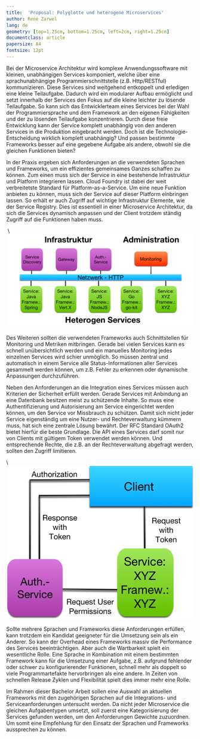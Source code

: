```yaml
---
title:  'Proposal: Polyglotte und heterogene Microservices'
author: René Zarwel
lang: de
geometry: [top=1.25cm, bottom=1.25cm, left=2cm, right=1.25cm]
documentclass: article
papersize: A4
fontsize: 12pt
---
```


Bei der Microservice Architektur wird komplexe Anwendungssoftware mit kleinen,
unabhängigen Services komponiert, welche über eine sprachunabhängige
Programmierschnittstelle (z.B. Http/RESTful) kommunizieren. Diese Services sind
weitgehend entkoppelt und erledigen eine kleine Teilaufgabe. Dadurch wird
ein modularer Aufbau ermöglicht und setzt innerhalb der Services den Fokus
auf die kleine leichter zu lösende Teilaufgabe. So kann sich das
Entwicklerteam eines Services bei der Wahl der Programmiersprache und dem
Framework an den eigenen Fähigkeiten und der zu lösenden Teilaufgabe konzentrieren.
Durch diese freie Entwicklung kann der Service komplett unabhängig von den anderen
Services in die Produktion eingebracht werden.
Doch ist die Technologie-Entscheidung wirklich komplett unabhängig? Und passen
bestimmte Frameworks besser auf eine gegebene Aufgabe als andere, obwohl sie
die gleichen Funktionen bieten?

In der Praxis ergeben sich Anforderungen an die verwendeten Sprachen und
Frameworks, um ein effizientes gemeinsames Ganzes schaffen zu können.
Zum einen muss sich der Service in eine bestehende Infrastruktur
und Platform integrieren lassen. Cloud Foundry ist dabei der weit
verbreitetste Standard für Platform-as-a-Service. Um eine neue Funktion anbieten
zu können, muss sich der Service auf dieser Platform einbringen lassen. So erhält
er auch Zugriff auf wichtige Infrastruktur Elemente, wie der Service Registry.
Dies ist essentiell in einer Microservice
Architektur, da sich die Services dynamisch anpassen und der Client
trotzdem ständig Zugriff auf die Funktionen haben muss.

 \ ![Infrastruktur](imgs/heterogene_microservice_infrastruktur.png)

Des Weiteren sollten die verwendeten Frameworks auch Schnittstellen
für Monitoring und Metriken mitbringen. Gerade bei vielen Services kann es
schnell unübersichtlich werden und ein manuelles Monitoring jedes einzelnen Services
wird schier unmöglich. So müssen zentral und automatisch in einem Service alle
Status-Informationen aller Services gesammelt werden können, um z.B. Fehler zu
erkennen oder dynamische Anpassungen durchzuführen.

Neben den Anforderungen an die Integration eines Services müssen auch Kriterien
der Sicherheit erfüllt werden. Gerade Services mit Anbindung an eine Datenbank
besitzen meist zu schützende Inhalte. So muss eine Authentifizierung und
Autorisierung am Service eingerichtet werden können, um den Service vor
Missbrauch zu schützen. Damit sich nicht jeder Service eigenständig um eine
Nutzer- und Rechteverwaltung kümmern muss, hat sich eine zentrale Lösung bewährt.
Der RFC Standard OAuth2 bietet hierfür die beste Grundlage. Die API eines Services
darf somit nur von Clients mit gültigem Token verwendet werden können. Und
entsprechende Rechte, die z.B. an der Rechteverwaltung abgefragt werden, sollten
den Zugriff limitieren.

\ ![OAuth2](imgs/OAuth2.png)

Sollte mehrere Sprachen und Frameworks diese Anforderungen erfüllen, kann trotzdem
ein Kandidat geeigneter für die Umsetzung sein als ein Anderer. So kann der Overhead
eines Frameworks massiv die Performance des Services beeinträchtigen. Aber auch die
Wartbarkeit spielt ein wesentliche Rolle. Eine Sprache in Kombination mit einem
bestimmten Framework kann für die Umsetzung einer Aufgabe, z.B. aufgrund fehlender
oder schwer zu konfigurierender Funktionen, schnell mehr als doppelt so viele
Programmartefakte hervorbringen als eine andere. In Zeiten von schnellen Release
Zyklen und Flexibilität spielt dies immer mehr eine Rolle.

Im Rahmen dieser Bachelor Arbeit sollen eine Auswahl an aktuellen Frameworks mit
den zugehörigen Sprachen auf die Integrations- und Serviceanforderungen untersucht
werden. Da nicht jeder Microservice die gleichen Aufgabentypen umsetzt, soll zuerst
eine Kategorisierung der Services gefunden werden, um den Anforderungen Gewichte
zuzuordnen. Um somit eine Empfehlung für den Einsatz der Sprachen und
Frameworks aussprechen zu können.
